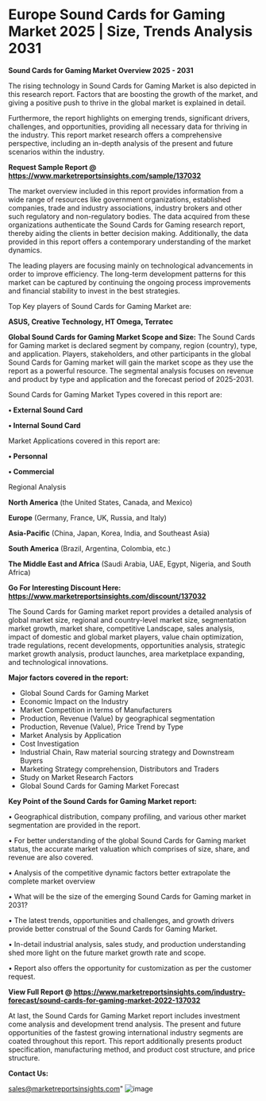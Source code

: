 # Europe Sound Cards for Gaming Market 2025 | Size, Trends Analysis 2031

<Strong> Sound Cards for Gaming Market Overview 2025 - 2031</strong>

The rising technology in Sound Cards for Gaming Market is also depicted in this research report. Factors that are boosting the growth of the market, and giving a positive push to thrive in the global market is explained in detail.

Furthermore, the report highlights on emerging trends, significant drivers, challenges, and opportunities, providing all necessary data for thriving in the industry. This report market research offers a comprehensive perspective, including an in-depth analysis of the present and future scenarios within the industry.

<strong>Request Sample Report @ <a href=https://www.marketreportsinsights.com/sample/137032>https://www.marketreportsinsights.com/sample/137032</a></strong>

The market overview included in this report provides information from a wide range of resources like government organizations, established companies, trade and industry associations, industry brokers and other such regulatory and non-regulatory bodies. The data acquired from these organizations authenticate the Sound Cards for Gaming research report, thereby aiding the clients in better decision making. Additionally, the data provided in this report offers a contemporary understanding of the market dynamics.

The leading players are focusing mainly on technological advancements in order to improve efficiency. The long-term development patterns for this market can be captured by continuing the ongoing process improvements and financial stability to invest in the best strategies.

Top Key players of Sound Cards for Gaming Market are:

<strong>ASUS, Creative Technology, HT Omega, Terratec</strong>

<strong><b>Global Sound Cards for Gaming Market Scope and Size:</b></strong>
The Sound Cards for Gaming market is declared segment by company, region (country), type, and application. Players, stakeholders, and other participants in the global Sound Cards for Gaming market will gain the market scope as they use the report as a powerful resource. The segmental analysis focuses on revenue and product by type and application and the forecast period of 2025-2031.

Sound Cards for Gaming Market Types covered in this report are:

<strong>• External Sound Card

• Internal Sound Card</strong>

Market Applications covered in this report are:

<strong>• Personnal

• Commercial</strong> 

Regional Analysis

<strong>North America</strong> (the United States, Canada, and Mexico)

<strong>Europe</strong> (Germany, France, UK, Russia, and Italy)

<strong>Asia-Pacific</strong> (China, Japan, Korea, India, and Southeast Asia)

<strong>South America</strong> (Brazil, Argentina, Colombia, etc.)

<strong>The Middle East and Africa</strong> (Saudi Arabia, UAE, Egypt, Nigeria, and South Africa)

<strong>Go For Interesting Discount Here: <a href=https://www.marketreportsinsights.com/discount/137032>https://www.marketreportsinsights.com/discount/137032</a></strong>

The Sound Cards for Gaming market report provides a detailed analysis of global market size, regional and country-level market size, segmentation market growth, market share, competitive Landscape, sales analysis, impact of domestic and global market players, value chain optimization, trade regulations, recent developments, opportunities analysis, strategic market growth analysis, product launches, area marketplace expanding, and technological innovations.

<strong><b>Major factors covered in the report:</b></strong>
<ul>
  <li>Global Sound Cards for Gaming Market </li>
  <li>Economic Impact on the Industry</li>
  <li>Market Competition in terms of Manufacturers</li>
  <li>Production, Revenue (Value) by geographical segmentation</li>
  <li>Production, Revenue (Value), Price Trend by Type</li>
  <li>Market Analysis by Application</li>
  <li>Cost Investigation</li>
  <li>Industrial Chain, Raw material sourcing strategy and Downstream Buyers</li>
  <li>Marketing Strategy comprehension, Distributors and Traders</li>
  <li>Study on Market Research Factors</li>
  <li>Global Sound Cards for Gaming Market Forecast</li>
</ul>

<strong><b>Key Point of the Sound Cards for Gaming Market report:</b></strong>

• Geographical distribution, company profiling, and various other market segmentation are provided in the report.

• For better understanding of the global Sound Cards for Gaming market status, the accurate market valuation which comprises of size, share, and revenue are also covered.

• Analysis of the competitive dynamic factors better extrapolate the complete market overview

• What will be the size of the emerging Sound Cards for Gaming market in 2031?

• The latest trends, opportunities and challenges, and growth drivers provide better construal of the Sound Cards for Gaming Market.

• In-detail industrial analysis, sales study, and production understanding shed more light on the future market growth rate and scope.

• Report also offers the opportunity for customization as per the customer request.

<strong><b>View Full Report @ <a href=https://www.marketreportsinsights.com/industry-forecast/sound-cards-for-gaming-market-2022-137032>https://www.marketreportsinsights.com/industry-forecast/sound-cards-for-gaming-market-2022-137032</a></b></strong>


At last, the Sound Cards for Gaming Market report includes investment come analysis and development trend analysis. The present and future opportunities of the fastest growing international industry segments are coated throughout this report. This report additionally presents product specification, manufacturing method, and product cost structure, and price structure.

<strong>Contact Us:</strong>

sales@marketreportsinsights.com"
![image](https://github.com/user-attachments/assets/84c00028-25e1-493f-aed0-9d56bdf8493b)
